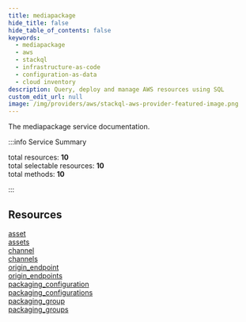 ```yaml
---
title: mediapackage
hide_title: false
hide_table_of_contents: false
keywords:
  - mediapackage
  - aws
  - stackql
  - infrastructure-as-code
  - configuration-as-data
  - cloud inventory
description: Query, deploy and manage AWS resources using SQL
custom_edit_url: null
image: /img/providers/aws/stackql-aws-provider-featured-image.png
---
```


The mediapackage service documentation.

:::info Service Summary

<div class="row">
<div class="providerDocColumn">
<span>total resources:&nbsp;<b>10</b></span><br />
<span>total selectable resources:&nbsp;<b>10</b></span><br />
<span>total methods:&nbsp;<b>10</b></span><br />
</div>
</div>

:::

## Resources
<div class="row">
<div class="providerDocColumn">
<a href="/providers/awscc/mediapackage/asset/">asset</a><br />
<a href="/providers/awscc/mediapackage/assets/">assets</a><br />
<a href="/providers/awscc/mediapackage/channel/">channel</a><br />
<a href="/providers/awscc/mediapackage/channels/">channels</a><br />
<a href="/providers/awscc/mediapackage/origin_endpoint/">origin_endpoint</a>
</div>
<div class="providerDocColumn">
<a href="/providers/awscc/mediapackage/origin_endpoints/">origin_endpoints</a><br />
<a href="/providers/awscc/mediapackage/packaging_configuration/">packaging_configuration</a><br />
<a href="/providers/awscc/mediapackage/packaging_configurations/">packaging_configurations</a><br />
<a href="/providers/awscc/mediapackage/packaging_group/">packaging_group</a><br />
<a href="/providers/awscc/mediapackage/packaging_groups/">packaging_groups</a>
</div>
</div>